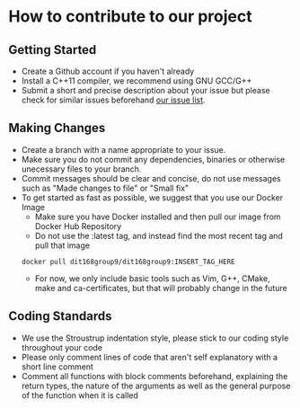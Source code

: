 How to contribute to our project
================================

## Getting Started
- Create a Github account if you haven't already
- Install a C++11 compiler, we recommend using GNU GCC/G++
- Submit a short and precise description about your issue but please check for similar issues beforehand [our issue list](https://github.com/DIT168Group9/DIT168Group9).

## Making Changes
* Create a branch with a name appropriate to your issue.
* Make sure you do not commit any dependencies, binaries or otherwise unecessary files to your branch.
* Commit messages should be clear and concise, do not use messages such as "Made changes to file" or "Small fix"
* To get started as fast as possible, we suggest that you use our Docker Image
  * Make sure you have Docker installed and then pull our image from Docker Hub Repository
  * Do not use the :latest tag, and instead find the most recent tag and pull that image
  ```
  docker pull dit168group9/dit168group9:INSERT_TAG_HERE
  ```
  * For now, we only include basic tools such as Vim, G++, CMake, make and ca-certificates, but that will probably change in the future

## Coding Standards
* We use the Stroustrup indentation style, please stick to our coding style throughout your code
* Please only comment lines of code that aren't self explanatory with a short line comment
* Comment all functions with block comments beforehand, explaining the return types, the nature of the arguments as well as the general purpose of the function when it is called
